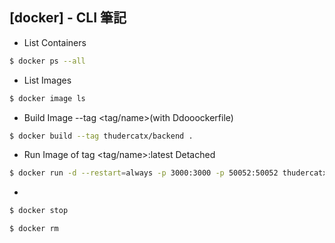 ## [docker] - CLI 筆記

* List Containers
```bash
$ docker ps --all
```
* List Images
```bash
$ docker image ls
```
* Build Image --tag <tag/name>(with Ddooockerfile)
```bash
$ docker build --tag thudercatx/backend .
```
* Run Image of tag <tag/name>:latest Detached
```bash
$ docker run -d --restart=always -p 3000:3000 -p 50052:50052 thudercatx/backend:latest
```


*
```bash
$ docker stop
```
```bash
$ docker rm 
